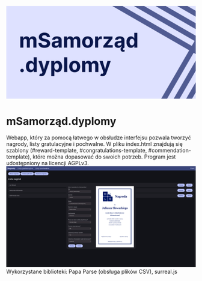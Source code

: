 ![mSamorząd.dyplomy](./github/mSamorzadDyplomyBanner.png)
# mSamorząd.dyplomy
Webapp, który za pomocą łatwego w obsłudze interfejsu pozwala tworzyć nagrody, listy gratulacyjne i pochwalne.
W pliku index.html znajdują się szablony (#reward-template, #congratulations-template, #commendation-template), które można dopasować do swoich potrzeb.
Program jest udostępniony na licencji AGPLv3.
![Screenshot](github/screenshot.png)
Wykorzystane biblioteki: Papa Parse (obsługa plików CSV), surreal.js